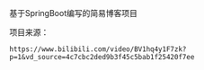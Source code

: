 基于SpringBoot编写的简易博客项目

项目来源：

```http
https://www.bilibili.com/video/BV1hq4y1F7zk?p=1&vd_source=4c7cbc2ded9b3f45c5bab1f25420f7ee
```





